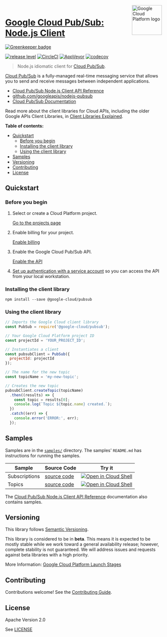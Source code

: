 <img src="https://avatars2.githubusercontent.com/u/2810941?v=3&s=96" alt="Google Cloud Platform logo" title="Google Cloud Platform" align="right" height="96" width="96"/>

# [Google Cloud Pub/Sub: Node.js Client](https://github.com/googleapis/nodejs-pubsub)

[![Greenkeeper badge](https://badges.greenkeeper.io/googleapis/nodejs-pubsub.svg)](https://greenkeeper.io/)

[![release level](https://img.shields.io/badge/release%20level-beta-yellow.svg?style&#x3D;flat)](https://cloud.google.com/terms/launch-stages)
[![CircleCI](https://img.shields.io/circleci/project/github/googleapis/nodejs-pubsub.svg?style=flat)](https://circleci.com/gh/googleapis/nodejs-pubsub)
[![AppVeyor](https://ci.appveyor.com/api/projects/status/github/googleapis/nodejs-pubsub?branch=master&svg=true)](https://ci.appveyor.com/project/googleapis/nodejs-pubsub)
[![codecov](https://img.shields.io/codecov/c/github/googleapis/nodejs-pubsub/master.svg?style=flat)](https://codecov.io/gh/googleapis/nodejs-pubsub)

> Node.js idiomatic client for [Cloud Pub/Sub][product-docs].

[Cloud Pub/Sub](https://cloud.google.com/pubsub/docs) is a fully-managed real-time messaging service that allows you to send and receive messages between independent applications.


* [Cloud Pub/Sub Node.js Client API Reference][client-docs]
* [github.com/googleapis/nodejs-pubsub](https://github.com/googleapis/nodejs-pubsub)
* [Cloud Pub/Sub Documentation][product-docs]

Read more about the client libraries for Cloud APIs, including the older
Google APIs Client Libraries, in [Client Libraries Explained][explained].

[explained]: https://cloud.google.com/apis/docs/client-libraries-explained

**Table of contents:**

* [Quickstart](#quickstart)
  * [Before you begin](#before-you-begin)
  * [Installing the client library](#installing-the-client-library)
  * [Using the client library](#using-the-client-library)
* [Samples](#samples)
* [Versioning](#versioning)
* [Contributing](#contributing)
* [License](#license)

## Quickstart

### Before you begin

1.  Select or create a Cloud Platform project.

    [Go to the projects page][projects]

1.  Enable billing for your project.

    [Enable billing][billing]

1.  Enable the Google Cloud Pub/Sub API.

    [Enable the API][enable_api]

1.  [Set up authentication with a service account][auth] so you can access the
    API from your local workstation.

[projects]: https://console.cloud.google.com/project
[billing]: https://support.google.com/cloud/answer/6293499#enable-billing
[enable_api]: https://console.cloud.google.com/flows/enableapi?apiid=pubsub.googleapis.com
[auth]: https://cloud.google.com/docs/authentication/getting-started

### Installing the client library

    npm install --save @google-cloud/pubsub

### Using the client library

```javascript
// Imports the Google Cloud client library
const PubSub = require('@google-cloud/pubsub');

// Your Google Cloud Platform project ID
const projectId = 'YOUR_PROJECT_ID';

// Instantiates a client
const pubsubClient = PubSub({
  projectId: projectId
});

// The name for the new topic
const topicName = 'my-new-topic';

// Creates the new topic
pubsubClient.createTopic(topicName)
  .then((results) => {
    const topic = results[0];
    console.log(`Topic ${topic.name} created.`);
  })
  .catch((err) => {
    console.error('ERROR:', err);
  });
```

## Samples

Samples are in the [`samples/`](https://github.com/googleapis/nodejs-pubsub/tree/master/samples) directory. The samples' `README.md`
has instructions for running the samples.

| Sample                      | Source Code                       | Try it |
| --------------------------- | --------------------------------- | ------ |
| Subscriptions | [source code](https://github.com/googleapis/nodejs-pubsub/blob/master/samples/subscriptions.js) | [![Open in Cloud Shell][shell_img]](https://console.cloud.google.com/cloudshell/open?git_repo=https://github.com/googleapis/nodejs-pubsub&page=editor&open_in_editor=samples/subscriptions.js,samples/README.md) |
| Topics | [source code](https://github.com/googleapis/nodejs-pubsub/blob/master/samples/topics.js) | [![Open in Cloud Shell][shell_img]](https://console.cloud.google.com/cloudshell/open?git_repo=https://github.com/googleapis/nodejs-pubsub&page=editor&open_in_editor=samples/topics.js,samples/README.md) |

The [Cloud Pub/Sub Node.js Client API Reference][client-docs] documentation
also contains samples.

## Versioning

This library follows [Semantic Versioning](http://semver.org/).

This library is considered to be in **beta**. This means it is expected to be
mostly stable while we work toward a general availability release; however,
complete stability is not guaranteed. We will address issues and requests
against beta libraries with a high priority.

More Information: [Google Cloud Platform Launch Stages][launch_stages]

[launch_stages]: https://cloud.google.com/terms/launch-stages

## Contributing

Contributions welcome! See the [Contributing Guide](https://github.com/googleapis/nodejs-pubsub/blob/master/.github/CONTRIBUTING.md).

## License

Apache Version 2.0

See [LICENSE](https://github.com/googleapis/nodejs-pubsub/blob/master/LICENSE)

[client-docs]: https://googlecloudplatform.github.io/google-cloud-node/#/docs/pubsub/latest/pubsub
[product-docs]: https://cloud.google.com/pubsub/docs
[shell_img]: http://gstatic.com/cloudssh/images/open-btn.png
